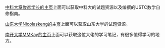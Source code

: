 [中科大章俊彦学长的主页](https://www.zhangjy9610.me/index-cn.html)上面可以获取中科大的试题资源以及编撰的USTC数学自修指南。

[山东大学Nicolaskeng的主页](https://nicolaskeng.github.io)上面可以获取山东大学的试题资源。

[南开大学MMKay的主页](https://mmkaymath.github.io/KaiZhu2003.github.io/)上面可以获取这位大佬的学习笔记，有很多值得学习的地方。
